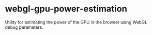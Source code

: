 # webgl-gpu-power-estimation
Utility for estimating the power of the GPU in the browser using WebGL debug parameters.
